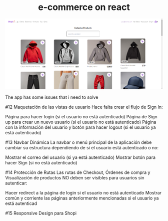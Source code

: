 <h1 align="center" color="purple"> e-commerce on react</h1>

![Ejemplo de imagen local](./public/homePage.png)

The app has some issues that i need to solve

#12 Maquetación de las vistas de usuario 
Hace falta crear el flujo de Sign In:

 Página para hacer login (si el usuario no está autenticado)
 Página de Sign up para crear un nuevo usuario (si el usuario no está autenticado)
 Página con la información del usuario y botón para hacer logout (si el usuario ya está autenticado)

#13 Navbar Dinámica
La navbar o menú principal de la aplicación debe cambiar su estructura dependiendo de si el usuario está autenticado o no:

 Mostrar el correo del usuario (si ya está autenticado)
 Mostrar botón para hacer Sign (si no está autenticado)

#14 Protección de Rutas 
 Las rutas de Checkout, Órdenes de compra y Visualización de productos NO deben ser visibles para usuarios sin autenticar:

 Hacer redirect a la página de login si el usuario no está autenticado
 Mostrar común y corriente las páginas anteriormente mencionadas si el usuario ya está autenticad 

#15 Responsive Design para Shopi